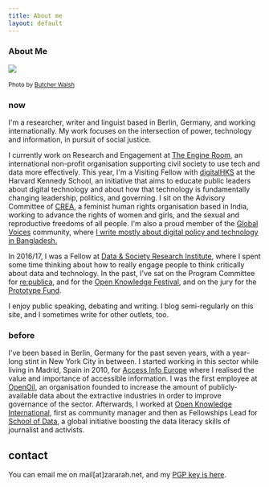 ```yaml
---
title: About me
layout: default
---
```


### About Me

<img src="{{ site.url }}/assets/static/profile-pic.JPG"/>​

<small>Photo by <a href="http://butcherwalsh.com/">Butcher Walsh</a></small>

### now

I'm a researcher, writer and linguist based in Berlin, Germany, and working internationally. My work focuses on the intersection of power, technology and information, in pursuit of social justice.

I currently work on Research and Engagement at [The Engine Room](https://www.theengineroom.org/), an international non-profit organisation supporting civil society to use tech and data more effectively. This year, I'm a Visiting Fellow with [digitalHKS](https://projects.iq.harvard.edu/digitalhks/home) at the Harvard Kennedy School, an initiative that aims to educate public leaders about digital technology and about how that technology is fundamentally changing leadership, politics, and governing. I sit on the Advisory Committee of [CREA](http://www.creaworld.org/), a feminist human rights organisation based in India, working to advance the rights of women and girls, and the sexual and reproductive freedoms of all people. I'm also a proud member of the [Global Voices](http://globalvoices.org/) community, where [I write mostly about digital policy and technology in Bangladesh.](http://globalvoices.org/author/zararahman/) 

In 2016/17, I was a Fellow at [Data & Society Research Institute](http://datasociety.net), where I spent some time thinking about how to really engage people to think critically about data and technology. In the past, I've sat on the Program Committee for [re:publica](https://re-publica.de), and for the [Open Knowledge Festival](https://2014.okfestival.org/), and on the jury for the [Prototype Fund](http://prototypefund.de/).

I enjoy public speaking, debating and writing. I blog semi-regularly on this site, and I sometimes write for other outlets, too.

### before

I've been based in Berlin, Germany for the past seven years, with a year-long stint in New York City in between. I started working in this sector while living in Madrid, Spain in 2010, for [Access Info Europe](https://www.access-info.org/) where I realised the value and importance of accessible information. I was the first employee at [OpenOil](http://openoil.net/), an organisation founded to increase the amount of publicly-available data about the extractive industries in order to improve governance of the sector. Afterwards, I worked at [Open Knowledge International](http://okfn.org/), first as community manager and then as Fellowships Lead for [School of Data](http://schoolofdata.org/), a global initiative boosting the data literacy skills of journalist and activists.

## contact

You can email me on mail[at]zararah.net, and my [PGP key is here](http://zararah.net/about/key/).

